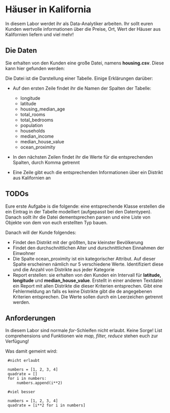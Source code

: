 # Häuser in Kalifornia

In diesem Labor werdet ihr als Data-Analytiker arbeiten. 
Ihr sollt euren Kunden wertvolle informationen über die Preise, Ort,
Wert der Häuser aus Kalifornien liefern und viel mehr!
 

Die Daten
-----
Sie erhalten von den Kunden eine große Datei, namens **housing.csv**.
Diese kann hier gefunden werden:  

Die Datei ist die Darstellung einer Tabelle.
Einige Erklärungen darüber:


* Auf den ersten Zeile findet ihr die Namen der Spalten der Tabelle:
    *  longitude
    *  latitude 
    *  housing_median_age
    *  total_rooms
    *  total_bedrooms
    *  population 
    *  households 
    *  median_income 
    *  median_house_value
    *  ocean_proximity

* In den nächsten Zeilen findet ihr die Werte für die entsprechenden Spalten,
durch Komma getrennt

* Eine Zeile gibt euch die entsprechenden Informationen über ein Distrikt aus Kalifornien an

TODOs
-----

Eure erste Aufgabe is die folgende: eine entsprechende Klasse erstellen die ein Eintrag in
der Tabelle modelliert (aufgepasst bei den Datentypen). Danach sollt ihr die Datei dementsprechen parsen
und eine Liste von Objekte von dem von euch erstellten Typ bauen.

Danach will der Kunde folgendes:
* Findet den Distrikt mit der größten, bzw kleinster Bevölkerung
* Findet den durchschnittlichen Alter und durschnittlichen Einnahmen der Einwohner
* Die Spalte ocean_proximity ist ein kategorischer Attribut. Auf dieser Spalte erscheinen nämlich
nur 5 verschiedene Werte. Identifiziert diese und die Anzahl von Distrikte aus jeder Kategorie
* Report erstellen: sie erhalten von den Kunden ein Intervall für **latitude, longitude** und **median_house_value**. Erstellt in einer 
anderen Textdatei ein Report mit allen Distrikte die dieser Kriterien entsprechen. Gibt eine Fehlermeldung an falls es keine Distrikte gibt die de angegebenen Kriterien entsprechen. Die Werte sollen durch ein Leerzeichen getrennt werden.



Anforderungen
-------------

In diesem Labor sind normale _for_-Schleifen nicht erlaubt. Keine Sorge! List comprehensions und
Funktionen wie _map, filter, reduce_ stehen euch zur Verfügung!

Was damit gemeint wird:
```
 #nicht erlaubt

 numbers = [1, 2, 3, 4]
 quadrate = []
 for i in numbers:
     numbers.append(i**2)

 #viel besser

 numbers = [1, 2, 3, 4]
 quadrate = [i**2 for i in numbers]
```

